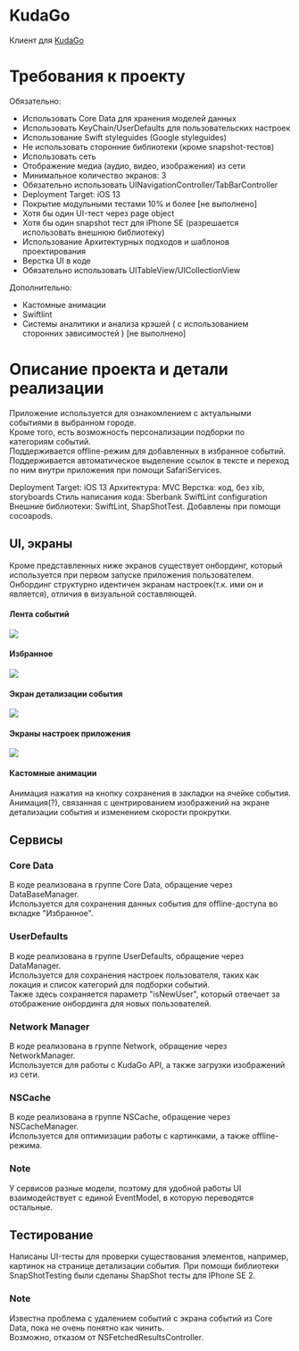 # KudaGo
Клиент для [KudaGo](https://kudago.com/spb/)

# Требования к проекту #

Обязательно:

- Использовать Core Data для хранения моделей данных
- Использовать KeyChain/UserDefaults для пользовательских настроек
- Использование Swift styleguides (Google styleguides)
- Не использовать сторонние библиотеки (кроме snapshot-тестов)
- Использовать сеть
- Отображение медиа (аудио, видео, изображения) из сети
- Минимальное количество экранов: 3
- Обязательно использовать UINavigationController/TabBarController
- Deployment Target: iOS 13
- Покрытие модульными тестами 10% и более [не выполнено]
- Хотя бы один UI-тест через page object
- Хотя бы один snapshot тест для iPhone SE (разрешается использовать внешнюю библиотеку)
- Использование Архитектурных подходов и шаблонов проектирования
- Верстка UI в коде
- Обязательно использовать UITableView/UICollectionView 

Дополнительно:

- Кастомные анимации
- Swiftlint
- Системы аналитики и анализа крэшей  ( с использованием сторонних зависимостей ) [не выполнено]

# Описание проекта и детали реализации #

Приложение используется для ознакомлением с актуальными событиями в выбранном городе. </br>
Кроме того, есть возможность персонализации подборки по категориям событий. </br>
Поддерживается offline-режим для добавленных в избранное событий. </br>
Поддерживается автоматическое выделение ссылок в тексте и переход по ним внутри приложения при помощи SafariServices. </br>

Deployment Target: iOS 13
Архитектура: MVC
Верстка: код, без xib, storyboards
Стиль написания кода: Sberbank SwiftLint configuration
Внешние библиотеки: SwiftLint, ShapShotTest. Добавлены при помощи cocoapods.

## UI, экраны ##

Кроме представленных ниже экранов существует онбординг, который используется при первом запуске приложения пользователем. </br> 
Онбординг структурно идентичен экранам настроек(т.к. ими он и является), отличия в визуальной составляющей.

#### Лента событий ####
![](https://github.com/lKrausz/KudaGo/blob/main/KudaGo/ReadMeData/events.jpg)

#### Избранное ####
![](https://github.com/lKrausz/KudaGo/blob/main/KudaGo/ReadMeData/bookmarks.jpg)

#### Экран детализации события ####
![](https://github.com/lKrausz/KudaGo/blob/main/KudaGo/ReadMeData/event.jpg)

#### Экраны настроек приложения ####
![](https://github.com/lKrausz/KudaGo/blob/main/KudaGo/ReadMeData/settings.jpg)

#### Кастомные анимации ####

Анимация нажатия на кнопку сохранения в закладки на ячейке события. </br>
Анимация(?), связанная с центрированием изображений на экране детализации события и изменением скорости прокрутки.

## Сервисы ##

### Core Data ###
В коде реализована в группе Core Data, обращение через DataBaseManager. </br>
Используется для сохранения данных события для offline-доступа во вкладке "Избранное".

### UserDefaults ###
В коде реализована в группе UserDefaults, обращение через DataManager. </br>
Используется для сохранения настроек пользователя, таких как локация и список категорий для подборки событий. </br> 
Также здесь сохраняется параметр "isNewUser", который отвечает за отображение онбординга для новых пользователей.

### Network Manager ###
В коде реализована в группе Network, обращение через NetworkManager. </br>
Используется для работы с KudaGo API, а также загрузки изображений из сети.

### NSCache ###
В коде реализована в группе NSCache, обращение через NSCacheManager. </br>
Используется для оптимизации работы с картинками, а также offline-режима.

### Note ###
У сервисов разные модели, поэтому для удобной работы UI взаимодействует с единой EventModel, в которую переводятся остальные. 
## Тестирование ##

Написаны UI-тесты для проверки существования элементов, например, картинок на странице детализации события.
При помощи библиотеки SnapShotTesting были сделаны ShapShot тесты для IPhone SE 2. 

### Note ###
Известна проблема с удалением событий с экрана событий из Core Data, пока не очень понятно как чинить. </br>
Возможно, отказом от NSFetchedResultsController.
